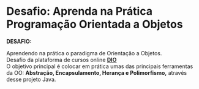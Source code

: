 <h1> Desafio: Aprenda na Prática Programação Orientada a Objetos</h1>

<strong> DESAFIO: </strong><p> Aprendendo na  prática o paradigma de Orientação a Objetos.<br>Desafio da plataforma de cursos online <strong><a href="https://web.digitalinnovation.one/"> DIO</a></strong><br>
O objetivo principal é colocar em prática umas das principais ferramentas da OO: <strong>Abstração, Encapsulamento, Herança e Polimorfismo,</strong> através desse projeto Java. </p>



